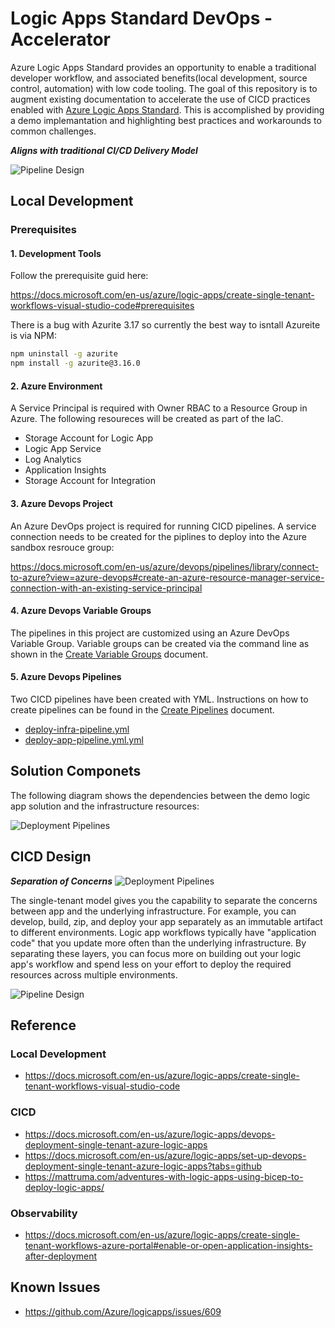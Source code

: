# Logic Apps Standard DevOps - Accelerator 

Azure Logic Apps Standard provides an opportunity to enable a traditional developer workflow, and associated benefits(local development, source control, automation) with low code tooling. The goal of this repository is to augment existing documentation to accelerate the use of CICD practices enabled with [Azure Logic Apps Standard](https://docs.microsoft.com/en-us/azure/logic-apps/devops-deployment-single-tenant-azure-logic-apps). This is accomplished by providing a demo implemantation and highlighting best practices and workarounds to common challenges.

***Aligns with traditional CI/CD Delivery Model***

![Pipeline Design](Design/developer-delivery.png)

## Local Development

### Prerequisites

#### 1. Development Tools 

Follow the prerequisite guid here:

https://docs.microsoft.com/en-us/azure/logic-apps/create-single-tenant-workflows-visual-studio-code#prerequisites

[^note]:
There is a bug with Azurite 3.17 so currently the best way to isntall Azureite is via NPM:

``` bash
npm uninstall -g azurite
npm install -g azurite@3.16.0
```

#### 2. Azure Environment

A Service Principal is required with Owner RBAC to a Resource Group in Azure. The following resoureces will be created as part of the IaC.

- Storage Account for Logic App
- Logic App Service
- Log Analytics
- Application Insights
- Storage Account for Integration


#### 3. Azure Devops Project

An Azure DevOps project is required for running CICD pipelines. A service connection needs to be created for the piplines to deploy into the Azure sandbox resrouce group:

https://docs.microsoft.com/en-us/azure/devops/pipelines/library/connect-to-azure?view=azure-devops#create-an-azure-resource-manager-service-connection-with-an-existing-service-principal

#### 4. Azure Devops Variable Groups
The pipelines in this project are customized using an Azure DevOps Variable Group. Variable groups can be created via the command line as shown in the [Create Variable Groups](Infrastructure/docs/Create-Variable-Group.md) document.

#### 5. Azure Devops Pipelines
Two CICD pipelines have been created with YML. Instructions on how to create pipelines can be found in the  [Create Pipelines](Infrastructure/docs/Create-Pipeline.md) document.

- [deploy-infra-pipeline.yml](Infrastructure/yml/deploy-infra-pipeline.yml)
- [deploy-app-pipeline.yml.yml](Infrastructure/yml/deploy-app-pipeline.yml.yml)



## Solution Componets

The following diagram shows the dependencies between the demo logic app solution and the infrastructure resources:

![Deployment Pipelines](Design/design-structure.png)

## CICD Design

***Separation of Concerns***
![Deployment Pipelines](https://docs.microsoft.com/en-us/azure/logic-apps/media/devops-deployment-single-tenant/deployment-pipelines-logic-apps.png)

The single-tenant model gives you the capability to separate the concerns between app and the underlying infrastructure. For example, you can develop, build, zip, and deploy your app separately as an immutable artifact to different environments. Logic app workflows typically have "application code" that you update more often than the underlying infrastructure. By separating these layers, you can focus more on building out your logic app's workflow and spend less on your effort to deploy the required resources across multiple environments.

![Pipeline Design](Design/design-cicd-detail.png)

##  Reference

### Local Development
- https://docs.microsoft.com/en-us/azure/logic-apps/create-single-tenant-workflows-visual-studio-code

### CICD
- https://docs.microsoft.com/en-us/azure/logic-apps/devops-deployment-single-tenant-azure-logic-apps
- https://docs.microsoft.com/en-us/azure/logic-apps/set-up-devops-deployment-single-tenant-azure-logic-apps?tabs=github
- https://mattruma.com/adventures-with-logic-apps-using-bicep-to-deploy-logic-apps/

### Observability
- https://docs.microsoft.com/en-us/azure/logic-apps/create-single-tenant-workflows-azure-portal#enable-or-open-application-insights-after-deployment

## Known Issues

- https://github.com/Azure/logicapps/issues/609


